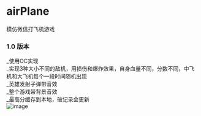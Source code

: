 # airPlane
模仿微信打飞机游戏
### 1.0 版本
_使用OC实现<br />
_实现3种大小不同的敌机，用损伤和爆炸效果，自身血量不同，分数不同，中飞机和大飞机每个一段时间随机出现<br />
_英雄发射子弹带音效<br />
_整个游戏带背景音效<br />
_最高分缓存到本地，破记录会更新<br />
![image](https://github.com/suifengqjn/airPlane/blob/master/airplane/screenShot/110.gif)<br />






